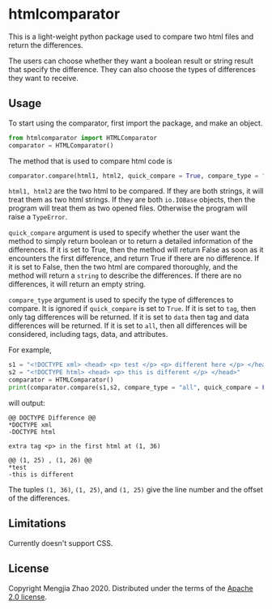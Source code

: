 # htmlcomparator

This is a light-weight python package used to compare two html files and return the differences. 

The users can choose whether they want a boolean result or string result that specify the difference. They can also choose the types of differences they want to receive. 

## Usage

To start using the comparator, first import the package, and make an object.

```python
from htmlcomparator import HTMLComparator
comparator = HTMLComparator()
```
The method that is used to compare html code is 
```python
comparator.compare(html1, html2, quick_compare = True, compare_type = "all")
```

```html1, html2``` are the two html to be compared. If they are both strings, it will treat them as two html strings. If they are both ```io.IOBase``` objects, then the program will treat them as two opened files. Otherwise the program will raise a ```TypeError```.

```quick_compare``` argument is used to specify whether the user want the method to simply return boolean or to return a detailed information of the differences. If it is set to True, then the method will return False as soon as it encounters the first difference, and return True if there are no difference. If it is set to False, then the two html are compared thoroughly, and the method will return a ```string``` to describe the differences. If there are no differences, it will return an empty string.

```compare_type``` argument is used to specify the type of differences to compare. It is ignored if ```quick_compare``` is set to ```True```. If it is set to ```tag```, then only tag differences will be returned. If it is set to ```data``` then tag and data differences will be returned. If it is set to ```all```, then all differences will be considered, including tags, data, and attributes.

For example, 
```python
s1 = "<!DOCTYPE xml> <head> <p> test </p> <p> different here </p> </head>"
s2 = "<!DOCTYPE html> <head> <p> this is different </p> </head>"
comparator = HTMLComparator()
print(comparator.compare(s1,s2, compare_type = "all", quick_compare = False))
```
will output:
```
@@ DOCTYPE Difference @@
*DOCTYPE xml
-DOCTYPE html

extra tag <p> in the first html at (1, 36)

@@ (1, 25) , (1, 26) @@
*test
-this is different
```
The tuples ```(1, 36)```, ```(1, 25)```, and ```(1, 25)``` give the line number and the offset of the differences.

## Limitations

Currently doesn't support CSS.

## License

Copyright Mengjia Zhao 2020.
Distributed under the terms of the [Apache 2.0 license](https://github.com/in-the-ocean/htmlcomparator/blob/master/LICENSE).
